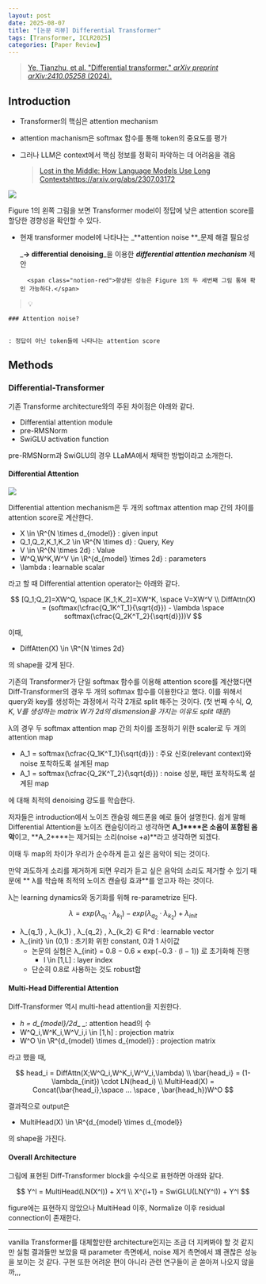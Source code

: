 ```yaml
---
layout: post
date: 2025-08-07
title: "[논문 리뷰] Differential Transformer"
tags: [Transformer, ICLR2025]
categories: [Paper Review]
---
```


> [Ye, Tianzhu, et al. "Differential transformer." ](https://arxiv.org/abs/2410.05258)[_arXiv preprint arXiv:2410.05258_](https://arxiv.org/abs/2410.05258)[ (2024).](https://arxiv.org/abs/2410.05258)



## Introduction

- Transformer의 핵심은 attention mechanism
- attention machanism은 softmax 함수를 통해 token의 중요도를 평가
- 그러나 LLM은 context에서 핵심 정보를 정확히 파악하는 데 어려움을 겪음

	> [Lost in the Middle: How Language Models Use Long Contextshttps://arxiv.org/abs/2307.03172](https://arxiv.org/abs/2307.03172)


![](https://prod-files-secure.s3.us-west-2.amazonaws.com/542b861c-36a8-4051-84e5-8804b6728dba/9083ea56-691a-4752-ae26-47f403431ac8/image.png?X-Amz-Algorithm=AWS4-HMAC-SHA256&X-Amz-Content-Sha256=UNSIGNED-PAYLOAD&X-Amz-Credential=ASIAZI2LB46624R27WSX%2F20250904%2Fus-west-2%2Fs3%2Faws4_request&X-Amz-Date=20250904T140106Z&X-Amz-Expires=3600&X-Amz-Security-Token=IQoJb3JpZ2luX2VjEPT%2F%2F%2F%2F%2F%2F%2F%2F%2F%2FwEaCXVzLXdlc3QtMiJIMEYCIQCs3pBCMoBBH%2BItIkvg1JULivYyt9%2Ff5pG%2BZcD1ogSHhQIhAPSyd%2B5loHOrAtw5Ie2g21sMg0zSBXb22NXvK8hm4iVsKv8DCF0QABoMNjM3NDIzMTgzODA1Igwe451cnqwGXczXztcq3AMFTFCIiTtGQz3qvl1%2FGZBQnGin%2Fe2j43kQQZy6lBQbVGtUaR8CZLVp7Njyg3Qjnd3oph7iovJ8doXiasjpT4kdIRJtjeCxvfsFYDkuUC%2B9BLYmznyu%2FX2CVtL1puXHmnCEX4A79j5KEIYmR7I2loM7%2FhkJEmsraPhLT67VYfwBiJ7dRaSKNPmjY4aHvqrPDUGiR8mbE0RL9jFAygfqycR60PGhs5Wt8YwDsVeLi2yTfWOl%2Fic%2FJyCULjmuU3iIaKTKh3P3IyD02G596KrpkIzCskU6DGGK8md%2BZihLioHiiylaDev5eJvcTuPU9cixKfT5JwMznPpif%2FWH64hSTKn7Ufunygwt4Q8L77ZksncsdmXtZg01DR3oiEi6x7JhVODmHf82MdM7nl6X5ZCu8JIHjOtc0bGuW7PbGU%2BjSt1XJRVjYAebP%2Fuk0EA77v3%2FVLr4sT3b7QXHOHFWMJger3Z5wzUWJcxAW%2FswFvnf446Ryr87IDri1YpL%2BF0nI%2FNQ%2BGxBOKHTBeDCXwUy8cOYG0EzDgTwnGFEsWBwKrmQZK6nPfnbRPmAf3l6JXKLycuOVMpaXMdMk2dXY1lTPp1cnKHF9FEPZ%2B2jhUdD7TFMa7dVwpQuOU5tB6q4uQI5NjDI%2FOXFBjqkAWSDdnX0cpsVk%2BR9%2BBF4f5fFPwhUaeI6LV7qGdI3Od339vhMf37%2BrYK556CzOBcjzUF2mWNaZqJf6Us2lHT5H0Il0tK%2FUZCdBmOl2USDDdJfMMxiCUa%2B5bFf7IhcdFj2oHdB6YTmYoeHZNuomLeAZHdLET0hFcfNwfXO6vQ%2FYrGhufTWiDAdwT%2B1qi3JUBN8fPiPBQW%2BU99PvrBmYAHTcxcbmjGE&X-Amz-Signature=2226e321689146f8c1fa96c78bcd4a786dfa4896a9387046af3480d8bb91494f&X-Amz-SignedHeaders=host&x-amz-checksum-mode=ENABLED&x-id=GetObject)


Figure 1의 왼쪽 그림을 보면 Transformer model이 정답에 낮은 attention score를 할당한 경향성을 확인할 수 있다.

- 현재 transformer model에 나타나는 _**attention noise **_문제 해결 필요성

	_**→ differential denoising**_을 이용한 _**differential attention mechanism**_ 제안


		<span class="notion-red">향상된 성능은 Figure 1의 두 세번째 그림 통해 확인 가능하다.</span>


> 💡 


	### Attention noise?


	: 정답이 아닌 token들에 나타나는 attention score



## Methods



### Differential-Transformer


기존 Transforme architecture와의 주된 차이점은 아래와 같다.

- Differential attention module
- pre-RMSNorm
- SwiGLU activation function

pre-RMSNorm과 SwiGLU의 경우 LLaMA에서 채택한 방법이라고 소개한다.



#### Differential Attention


![](https://prod-files-secure.s3.us-west-2.amazonaws.com/542b861c-36a8-4051-84e5-8804b6728dba/116d70b2-1963-4810-9167-f4c7d8a06e8f/image.png?X-Amz-Algorithm=AWS4-HMAC-SHA256&X-Amz-Content-Sha256=UNSIGNED-PAYLOAD&X-Amz-Credential=ASIAZI2LB46624R27WSX%2F20250904%2Fus-west-2%2Fs3%2Faws4_request&X-Amz-Date=20250904T140106Z&X-Amz-Expires=3600&X-Amz-Security-Token=IQoJb3JpZ2luX2VjEPT%2F%2F%2F%2F%2F%2F%2F%2F%2F%2FwEaCXVzLXdlc3QtMiJIMEYCIQCs3pBCMoBBH%2BItIkvg1JULivYyt9%2Ff5pG%2BZcD1ogSHhQIhAPSyd%2B5loHOrAtw5Ie2g21sMg0zSBXb22NXvK8hm4iVsKv8DCF0QABoMNjM3NDIzMTgzODA1Igwe451cnqwGXczXztcq3AMFTFCIiTtGQz3qvl1%2FGZBQnGin%2Fe2j43kQQZy6lBQbVGtUaR8CZLVp7Njyg3Qjnd3oph7iovJ8doXiasjpT4kdIRJtjeCxvfsFYDkuUC%2B9BLYmznyu%2FX2CVtL1puXHmnCEX4A79j5KEIYmR7I2loM7%2FhkJEmsraPhLT67VYfwBiJ7dRaSKNPmjY4aHvqrPDUGiR8mbE0RL9jFAygfqycR60PGhs5Wt8YwDsVeLi2yTfWOl%2Fic%2FJyCULjmuU3iIaKTKh3P3IyD02G596KrpkIzCskU6DGGK8md%2BZihLioHiiylaDev5eJvcTuPU9cixKfT5JwMznPpif%2FWH64hSTKn7Ufunygwt4Q8L77ZksncsdmXtZg01DR3oiEi6x7JhVODmHf82MdM7nl6X5ZCu8JIHjOtc0bGuW7PbGU%2BjSt1XJRVjYAebP%2Fuk0EA77v3%2FVLr4sT3b7QXHOHFWMJger3Z5wzUWJcxAW%2FswFvnf446Ryr87IDri1YpL%2BF0nI%2FNQ%2BGxBOKHTBeDCXwUy8cOYG0EzDgTwnGFEsWBwKrmQZK6nPfnbRPmAf3l6JXKLycuOVMpaXMdMk2dXY1lTPp1cnKHF9FEPZ%2B2jhUdD7TFMa7dVwpQuOU5tB6q4uQI5NjDI%2FOXFBjqkAWSDdnX0cpsVk%2BR9%2BBF4f5fFPwhUaeI6LV7qGdI3Od339vhMf37%2BrYK556CzOBcjzUF2mWNaZqJf6Us2lHT5H0Il0tK%2FUZCdBmOl2USDDdJfMMxiCUa%2B5bFf7IhcdFj2oHdB6YTmYoeHZNuomLeAZHdLET0hFcfNwfXO6vQ%2FYrGhufTWiDAdwT%2B1qi3JUBN8fPiPBQW%2BU99PvrBmYAHTcxcbmjGE&X-Amz-Signature=a79ebcff04657688b158a6469bc4d41607af6eeca215a3b62d6ee5b3a13ab78b&X-Amz-SignedHeaders=host&x-amz-checksum-mode=ENABLED&x-id=GetObject)


Differential attention mechanism은 두 개의 softmax attention map 간의 차이를 attention score로 계산한다.

- X \in \R^{N \times d\_{model}} : given input
- Q\_1,Q\_2,K\_1,K\_2 \in \R^{N \times d} : Query, Key
- V \in \R^{N \times 2d} : Value
- W^Q,W^K,W^V \in \R^{d\_{model} \times 2d} : parameters
- \lambda : learnable scalar

라고 할 때 Differential attention operator는 아래와 같다.


$$
[Q_1;Q_2]=XW^Q, \space [K_1;K_2]=XW^K, \space V=XW^V \\
DiffAttn(X) = (softmax(\cfrac{Q_1K^T_1}{\sqrt{d}}) - \lambda \space softmax(\cfrac{Q_2K^T_2}{\sqrt{d}}))V
$$


이때,

- DiffAtten(X) \in \R^{N \times 2d}

의 shape을 갖게 된다.


기존의 Transformer가 단일 softmax 함수를 이용해 attention score를 계산했다면 Diff-Transformer의 경우 두 개의 softmax 함수를 이용한다고 했다. 이를 위해서 query와 key를 생성하는 과정에서 각각 2개로 split 해주는 것이다. <span class="notion-red">(첫 번째 수식, </span><span class="notion-red">_Q, K, V를 생성하는 matrix W가 2d의 dismension을 가지는 이유도 split 때문_</span><span class="notion-red">)</span>


 λ의 경우 두 softmax attention map 간의 차이를 조정하기 위한 scaler로 두 개의 attention map

- A\_1 = softmax(\cfrac{Q\_1K^T\_1}{\sqrt{d}}) : 주요 신호(relevant context)와 noise 포착하도록 설계된 map
- A\_1 = softmax(\cfrac{Q\_2K^T\_2}{\sqrt{d}}) : noise 성분, 패턴 포착하도록 설계된 map 

에 대해 최적의 denoising 강도를 학습한다.


저자들은 introduction에서 노이즈 캔슬링 헤드폰을 예로 들어 설명한다. 쉽게 말해 Differential Attention을 노이즈 캔슬링이라고 생각하면 **A\_1****은 소음이 포함된 음악**이고, **A\_2****는 제거되는 소리(noise +a)**라고 생각하면 되겠다. 


이때 두 map의 차이가 우리가 순수하게 듣고 싶은 음악이 되는 것이다. 


만약 과도하게 소리를 제거하게 되면 우리가 듣고 싶은 음악의 소리도 제거할 수 있기 때문에 ** λ를 학습해 최적의 노이즈 캔슬링 효과**를 얻고자 하는 것이다.


λ는 learning dynamics와 동기화를 위해 re-parametrize 된다.


$$
\lambda = exp(\lambda_{q_1} \cdot \lambda_{k_1}) - exp(\lambda_{q_2} \cdot \lambda_{k_2}) + \lambda_{init}
$$

- λ\_{q\_1} , λ\_{k\_1} , λ\_{q\_2} , λ\_{k\_2} ∈ R^d : learnable vector
- λ\_{init} \in (0,1) : 초기화 위한 constant, 0과 1 사이값
	- 논문의 실험은 λ\_{init} = 0.8 − 0.6 × exp(−0.3 · (l − 1)) 로 초기화해 진행
		- l \in [1,L] : layer index
	- 단순히 0.8로 사용하는 것도 robust함


#### **Multi-Head Differential Attention**


Diff-Transformer 역시 multi-head attention을 지원한다.

- _h = d\_{model}/2d__ _: attention head의 수
- W^Q\_i,W^K\_i,W^V\_i,i \in [1,h] : projection matrix
- W^O \in \R^{d\_{model} \times d\_{model}} : projection matrix

라고 했을 때,


$$
head_i = DiffAttn(X;W^Q_i,W^K_i,W^V_i,\lambda) \\
\bar{head_i} = (1-\lambda_{init}) \cdot LN(head_i) \\
MultiHead(X) = Concat(\bar{head_i},\space ... \space , \bar{head_h})W^O
$$


결과적으로 output은

- MultiHead(X) \in \R^{d\_{model} \times d\_{model}}

의 shape을 가진다.



#### Overall Architecture


그림에 표현된 Diff-Transformer block을 수식으로 표현하면 아래와 같다.


$$
Y^l = MultiHead(LN(X^l)) + X^l \\
X^{l+1} = SwiGLU(LN(Y^l)) + Y^l
$$


figure에는 표현하지 않았으나 MultiHead 이후, Normalize 이후 residual connection이 존재한다.


---


vanilla Transformer를 대체할만한 architecture인지는 조금 더 지켜봐야 할 것 같지만 실험 결과들만 보았을 때 parameter 측면에서, noise 제거 측면에서 꽤 괜찮은 성능을 보이는 것 같다. 구현 또한 어려운 편이 아니라 관련 연구들이 곧 쏟아져 나오지 않을까,,,

